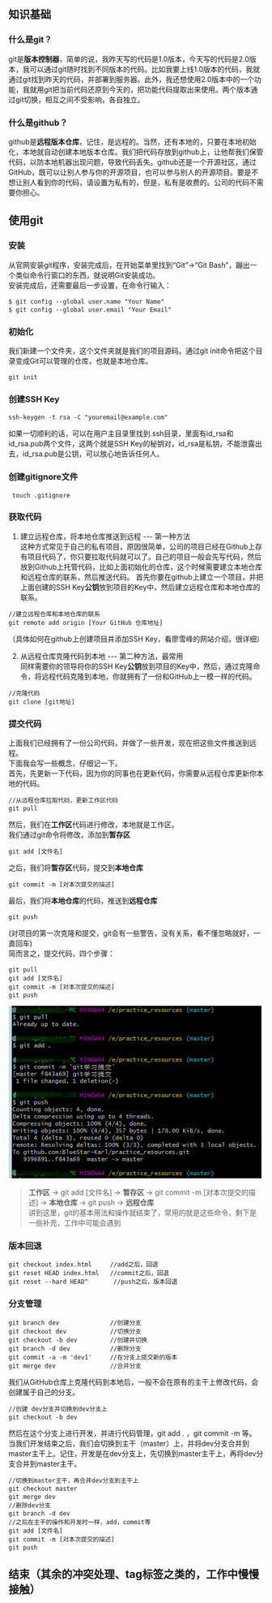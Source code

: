 ## 知识基础

### 什么是git？
git是**版本控制器**，简单的说，我昨天写的代码是1.0版本，今天写的代码是2.0版本，我可以通过git随时找到不同版本的代码。比如我要上线1.0版本的代码，我就通过git找到昨天的代码，并部署到服务器。此外，我还想使用2.0版本中的一个功能，我就用git把当前代码还原到今天的，把功能代码提取出来使用。两个版本通过git切换，相互之间不受影响，各自独立。

### 什么是github？
github是**远程版本仓库**，记住，是远程的。当然，还有本地的，只要在本地初始化，本地就自动创建本地版本仓库。我们把代码存放到github上，让他帮我们保管代码，以防本地机器出现问题，导致代码丢失。github还是一个开源社区，通过GitHub，既可以让别人参与你的开源项目，也可以参与别人的开源项目。要是不想让别人看到你的代码，请设置为私有的，但是，私有是收费的。公司的代码不需要你担心。

## 使用git

### 安装
从官网安装git程序，安装完成后，在开始菜单里找到“Git”->“Git Bash”，蹦出一个类似命令行窗口的东西，就说明Git安装成功。  
安装完成后，还需要最后一步设置，在命令行输入：  
```
$ git config --global user.name "Your Name"
$ git config --global user.email "Your Email"
```  

### 初始化
我们新建一个文件夹，这个文件夹就是我们的项目源码。通过git init命令把这个目录变成Git可以管理的仓库，也就是本地仓库。  
```
git init
```

### 创建SSH Key
```
ssh-keygen -t rsa -C "youremail@example.com"
```
如果一切顺利的话，可以在用户主目录里找到.ssh目录，里面有id_rsa和id_rsa.pub两个文件，这两个就是SSH Key的秘钥对，id_rsa是私钥，不能泄露出去，id_rsa.pub是公钥，可以放心地告诉任何人。  

### 创建gitignore文件

	 touch .gitignore

### 获取代码
1. 建立远程仓库，将本地仓库推送到远程 --- 第一种方法  
这种方式常见于自己的私有项目，原因很简单，公司的项目已经在Github上存有项目代码了，你只要拉取代码就可以了。自己的项目一般会先写代码，然后放到Github上托管代码，比如上面初始化的仓库，这个时候需要建立本地仓库和远程仓库的联系，然后推送代码。
首先你要在github上建立一个项目，并把上面创建的SSH Key**公钥**放到项目的Key中，然后建立远程仓库和本地仓库的联系。   
```
//建立远程仓库和本地仓库的联系  
git remote add origin [Your GitHub 仓库地址]
```  
（具体如何在github上创建项目并添加SSH Key，看廖雪峰的网站介绍，很详细）  

2. 从远程仓库克隆代码到本地 --- 第二种方法，最常用  
同样需要你的领导将你的SSH Key**公钥**放到项目的Key中，然后，通过克隆命令，将远程代码克隆到本地，你就拥有了一份和GitHub上一模一样的代码。
```
//克隆代码
git clone [git地址]
```

### 提交代码
上面我们已经拥有了一份公司代码，并做了一些开发，现在把这些文件推送到远程。  
下面我会写一些概念，仔细记一下。  
首先，先更新一下代码，因为你的同事也在更新代码，你需要从远程仓库更新你本地的代码。  
```
//从远程仓库拉取代码，更新工作区代码
git pull
```
然后，我们在**工作区**代码进行修改，本地就是工作区。  
我们通过git命令将修改，添加到**暂存区**
```
git add [文件名]
```
之后，我们将**暂存区**代码，提交到**本地仓库**
```
git commit -m [对本次提交的描述]
```
最后，我们将**本地仓库**的代码，推送到**远程仓库**
```
git push
```
(对项目的第一次克隆和提交，git会有一些警告，没有关系，看不懂忽略就好，一直回车)  
简而言之，提交代码，四个步骤：
```
git pull
git add [文件名]
git commit -m [对本次提交的描述]
git push
```
![git提交过程](./image/git_base.png)

>  **工作区**  ->  git add [文件名]  ->  **暂存区**  ->  git commit -m [对本次提交的描述]  ->  **本地仓库**  -> git push -> **远程仓库**  
讲到这里，git的基本用法和操作就结束了，常用的就是这些命令，剩下是一些补充，工作中可能会遇到  

### 版本回退
```
git checkout index.html     //add之后，回退
git reset HEAD index.html   //commit之后，回退
git reset --hard HEAD^       //push之后，版本回退
```

### 分支管理
```
git branch dev              //创建分支  
git checkout dev            //切换分支
git checkout -b dev         //创建并切换
git branch -d dev           //删除分支
git commit -a -m 'dev1'     //在分支上提交新的版本
git merge dev               //合并分支
```

我们从GitHub仓库上克隆代码到本地后，一般不会在原有的主干上修改代码，会创建属于自己的分支。  
```
//创建 dev分支并切换到dev分支上
git checkout -b dev
```
然后在这个分支上进行开发，并进行代码管理，git add . ，git commit -m 等。  
当我们开发结束之后，我们会切换到主干（master）上，并将dev分支合并到master主干上。记住，开发是在dev分支上，先切换到master主干上，再将dev分支合并到master主干。

```
//切换到master主干，再合并dev分支到主干上
git checkout master
git merge dev
//删除dev分支
git branch -d dev 
//之后在主干的操作和开发时一样，add，commit等
git add [文件名]
git commit -m [对本次提交的描述]
git push
```

## 结束（其余的冲突处理、tag标签之类的，工作中慢慢接触）